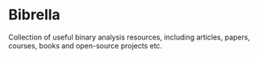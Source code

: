 # Bibrella
Collection of useful binary analysis resources, including articles, papers, courses, books and open-source projects etc.
